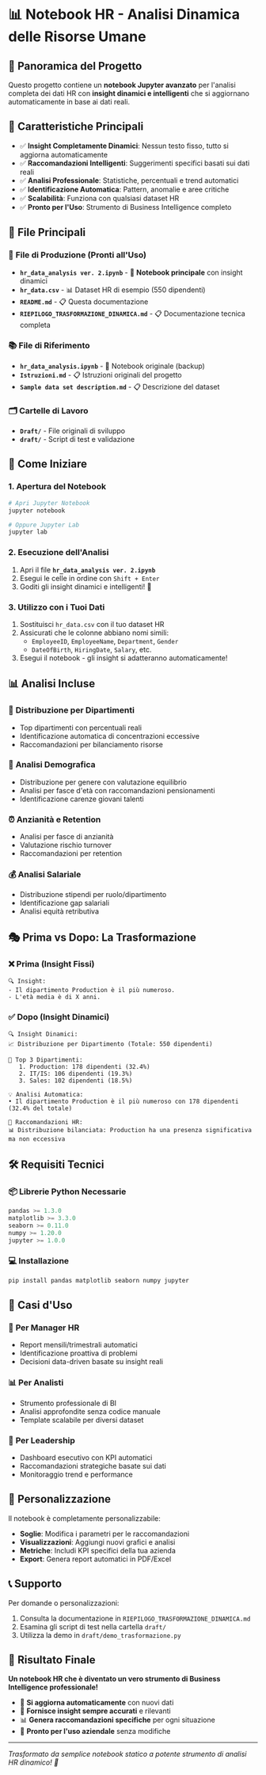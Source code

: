 # 📊 Notebook HR - Analisi Dinamica delle Risorse Umane

## 🎯 **Panoramica del Progetto**

Questo progetto contiene un **notebook Jupyter avanzato** per l'analisi completa dei dati HR con **insight dinamici e intelligenti** che si aggiornano automaticamente in base ai dati reali.

## 🚀 **Caratteristiche Principali**

- ✅ **Insight Completamente Dinamici**: Nessun testo fisso, tutto si aggiorna automaticamente
- ✅ **Raccomandazioni Intelligenti**: Suggerimenti specifici basati sui dati reali
- ✅ **Analisi Professionale**: Statistiche, percentuali e trend automatici
- ✅ **Identificazione Automatica**: Pattern, anomalie e aree critiche
- ✅ **Scalabilità**: Funziona con qualsiasi dataset HR
- ✅ **Pronto per l'Uso**: Strumento di Business Intelligence completo

## 📁 **File Principali**

### 🎯 **File di Produzione (Pronti all'Uso)**
- **`hr_data_analysis ver. 2.ipynb`** - 📓 **Notebook principale** con insight dinamici
- **`hr_data.csv`** - 📊 Dataset HR di esempio (550 dipendenti)
- **`README.md`** - 📋 Questa documentazione
- **`RIEPILOGO_TRASFORMAZIONE_DINAMICA.md`** - 📋 Documentazione tecnica completa

### 📚 **File di Riferimento**
- **`hr_data_analysis.ipynb`** - 📓 Notebook originale (backup)
- **`Istruzioni.md`** - 📋 Istruzioni originali del progetto
- **`Sample data set description.md`** - 📋 Descrizione del dataset

### 🗂️ **Cartelle di Lavoro**
- **`Draft/`** - File originali di sviluppo
- **`draft/`** - Script di test e validazione

## 🚀 **Come Iniziare**

### 1. **Apertura del Notebook**
```bash
# Apri Jupyter Notebook
jupyter notebook

# Oppure Jupyter Lab
jupyter lab
```

### 2. **Esecuzione dell'Analisi**
1. Apri il file **`hr_data_analysis ver. 2.ipynb`**
2. Esegui le celle in ordine con `Shift + Enter`
3. Goditi gli insight dinamici e intelligenti! 🎉

### 3. **Utilizzo con i Tuoi Dati**
1. Sostituisci `hr_data.csv` con il tuo dataset HR
2. Assicurati che le colonne abbiano nomi simili:
   - `EmployeeID`, `EmployeeName`, `Department`, `Gender`
   - `DateOfBirth`, `HiringDate`, `Salary`, etc.
3. Esegui il notebook - gli insight si adatteranno automaticamente!

## 📊 **Analisi Incluse**

### 🏢 **Distribuzione per Dipartimenti**
- Top dipartimenti con percentuali reali
- Identificazione automatica di concentrazioni eccessive
- Raccomandazioni per bilanciamento risorse

### 👥 **Analisi Demografica**
- Distribuzione per genere con valutazione equilibrio
- Analisi per fasce d'età con raccomandazioni pensionamenti
- Identificazione carenze giovani talenti

### ⏰ **Anzianità e Retention**
- Analisi per fasce di anzianità
- Valutazione rischio turnover
- Raccomandazioni per retention

### 💰 **Analisi Salariale**
- Distribuzione stipendi per ruolo/dipartimento
- Identificazione gap salariali
- Analisi equità retributiva

## 🎭 **Prima vs Dopo: La Trasformazione**

### ❌ **Prima (Insight Fissi)**
```
🔍 Insight:
- Il dipartimento Production è il più numeroso.
- L'età media è di X anni.
```

### ✅ **Dopo (Insight Dinamici)**
```
🔍 Insight Dinamici:
📈 Distribuzione per Dipartimento (Totale: 550 dipendenti)

🥇 Top 3 Dipartimenti:
   1. Production: 178 dipendenti (32.4%)
   2. IT/IS: 106 dipendenti (19.3%)
   3. Sales: 102 dipendenti (18.5%)

💡 Analisi Automatica:
• Il dipartimento Production è il più numeroso con 178 dipendenti (32.4% del totale)

🎯 Raccomandazioni HR:
📊 Distribuzione bilanciata: Production ha una presenza significativa ma non eccessiva
```

## 🛠️ **Requisiti Tecnici**

### 📦 **Librerie Python Necessarie**
```python
pandas >= 1.3.0
matplotlib >= 3.3.0
seaborn >= 0.11.0
numpy >= 1.20.0
jupyter >= 1.0.0
```

### 💻 **Installazione**
```bash
pip install pandas matplotlib seaborn numpy jupyter
```

## 🎯 **Casi d'Uso**

### 👔 **Per Manager HR**
- Report mensili/trimestrali automatici
- Identificazione proattiva di problemi
- Decisioni data-driven basate su insight reali

### 📊 **Per Analisti**
- Strumento professionale di BI
- Analisi approfondite senza codice manuale
- Template scalabile per diversi dataset

### 🏢 **Per Leadership**
- Dashboard esecutivo con KPI automatici
- Raccomandazioni strategiche basate sui dati
- Monitoraggio trend e performance

## 🔧 **Personalizzazione**

Il notebook è completamente personalizzabile:
- **Soglie**: Modifica i parametri per le raccomandazioni
- **Visualizzazioni**: Aggiungi nuovi grafici e analisi
- **Metriche**: Includi KPI specifici della tua azienda
- **Export**: Genera report automatici in PDF/Excel

## 📞 **Supporto**

Per domande o personalizzazioni:
1. Consulta la documentazione in `RIEPILOGO_TRASFORMAZIONE_DINAMICA.md`
2. Esamina gli script di test nella cartella `draft/`
3. Utilizza la demo in `draft/demo_trasformazione.py`

## 🎉 **Risultato Finale**

**Un notebook HR che è diventato un vero strumento di Business Intelligence professionale!**

- 🔄 **Si aggiorna automaticamente** con nuovi dati
- 🎯 **Fornisce insight sempre accurati** e rilevanti
- 📊 **Genera raccomandazioni specifiche** per ogni situazione
- 🚀 **Pronto per l'uso aziendale** senza modifiche

---

*Trasformato da semplice notebook statico a potente strumento di analisi HR dinamico! 🚀*
